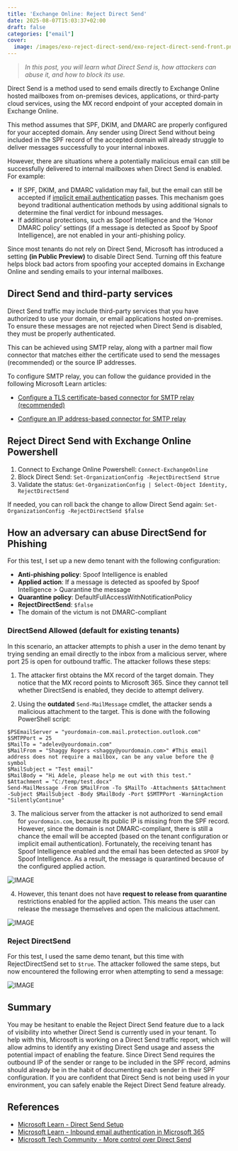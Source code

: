 ```yaml
---
title: 'Exchange Online: Reject Direct Send'
date: 2025-08-07T15:03:37+02:00
draft: false
categories: ["email"]
cover: 
  image: /images/exo-reject-direct-send/exo-reject-direct-send-front.png
---
```


> _In this post, you will learn what Direct Send is, how attackers can abuse it, and how to block its use._

Direct Send is a method used to send emails directly to Exchange Online hosted mailboxes from on-premises devices, applications, or third-party cloud services, using the MX record endpoint of your accepted domain in Exchange Online.

This method assumes that SPF, DKIM, and DMARC are properly configured for your accepted domain. Any sender using Direct Send without being included in the SPF record of the accepted domain will already struggle to deliver messages successfully to your internal inboxes.

However, there are situations where a potentially malicious email can still be successfully delivered to internal mailboxes when Direct Send is enabled. For example:
- If SPF, DKIM, and DMARC validation may fail, but the email can still be accepted if [implicit email authentication](https://vand3rlinden.com/post/mdo-handling-false-positives-false-negatives/#how-inbound-email-works-in-microsoft-365) passes. This mechanism goes beyond traditional authentication methods by using additional signals to determine the final verdict for inbound messages.
- If additional protections, such as Spoof Intelligence and the ‘Honor DMARC policy’ settings (if a message is detected as Spoof by Spoof Intelligence), are not enabled in your anti-phishing policy.

Since most tenants do not rely on Direct Send, Microsoft has introduced a setting **(in Public Preview)** to disable Direct Send. Turning off this feature helps block bad actors from spoofing your accepted domains in Exchange Online and sending emails to your internal mailboxes.

## Direct Send and third-party services
Direct Send traffic may include third-party services that you have authorized to use your domain, or email applications hosted on-premises. To ensure these messages are not rejected when Direct Send is disabled, they must be properly authenticated.

This can be achieved using SMTP relay, along with a partner mail flow connector that matches either the certificate used to send the messages (recommended) or the source IP addresses.

To configure SMTP relay, you can follow the guidance provided in the following Microsoft Learn articles:

- [Configure a TLS certificate-based connector for SMTP relay (recommended)](https://learn.microsoft.com/en-us/exchange/mail-flow-best-practices/how-to-set-up-a-multifunction-device-or-application-to-send-email-using-microsoft-365-or-office-365#configure-a-tls-certificate-based-connector-for-smtp-relay) 

- [Configure an IP address-based connector for SMTP relay](https://learn.microsoft.com/en-us/exchange/mail-flow-best-practices/how-to-set-up-a-multifunction-device-or-application-to-send-email-using-microsoft-365-or-office-365#configure-an-ip-address-based-connector-for-smtp-relay)


## Reject Direct Send with Exchange Online Powershell
1. Connect to Exchange Online Powershell: `Connect-ExchangeOnline`
2. Block Direct Send: `Set-OrganizationConfig -RejectDirectSend $true`
3. Validate the status: `Get-OrganizationConfig | Select-Object Identity, RejectDirectSend`

If needed, you can roll back the change to allow Direct Send again: `Set-OrganizationConfig -RejectDirectSend $false`

## How an adversary can abuse DirectSend for Phishing
For this test, I set up a new demo tenant with the following configuration:

- **Anti-phishing policy**: Spoof Intelligence is enabled
- **Applied action**: If a message is detected as spoofed by Spoof Intelligence > Quarantine the message
- **Quarantine policy**: DefaultFullAccessWithNotificationPolicy
- **RejectDirectSend**: `$false`
- The domain of the victum is not DMARC-compliant

### DirectSend Allowed (default for existing tenants)
In this scenario, an attacker attempts to phish a user in the demo tenant by trying sending an email directly to the inbox from a malicious server, where port 25 is open for outbound traffic. The attacker follows these steps:

1. The attacker first obtains the MX record of the target domain. They notice that the MX record points to Microsoft 365. Since they cannot tell whether DirectSend is enabled, they decide to attempt delivery.

2. Using the **outdated** `Send-MailMessage` cmdlet, the attacker sends a malicious attachment to the target. This is done with the following PowerShell script:

```
$PSEmailServer = "yourdomain-com.mail.protection.outlook.com"
$SMTPPort = 25
$MailTo = "adelev@yourdomain.com"
$MailFrom = "Shaggy Rogers <shaggy@yourdomain.com>" #This email address does not require a mailbox, can be any value before the @ symbol
$MailSubject = "Test email"
$MailBody = "Hi Adele, please help me out with this test."
$Attachment = "C:/temp/test.docx"
Send-MailMessage -From $MailFrom -To $MailTo -Attachments $Attachment -Subject $MailSubject -Body $MailBody -Port $SMTPPort -WarningAction "SilentlyContinue"
```

3. The malicious server from the attacker is not authorized to send email for `yourdomain.com`, because its public IP is missing from the SPF record. However, since the domain is not DMARC-compliant, there is still a chance the email will be accepted (based on the tenant configuration or implicit email authentication). Fortunately, the receiving tenant has Spoof Intelligence enabled and the email has been detected as `SPOOF` by Spoof Intelligence. As a result, the message is quarantined because of the configured applied action. 

![IMAGE](/images/exo-reject-direct-send/exo-reject-direct-send-1.png)

4. However, this tenant does not have **request to release from quarantine** restrictions enabled for the applied action. This means the user can release the message themselves and open the malicious attachment.

![IMAGE](/images/exo-reject-direct-send/exo-reject-direct-send-2.png)

### Reject DirectSend
For this test, I used the same demo tenant, but this time with RejectDirectSend set to `$true`. The attacker followed the same steps, but now encountered the following error when attempting to send a message:

![IMAGE](/images/exo-reject-direct-send/exo-reject-direct-send-3.png)

## Summary
You may be hesitant to enable the Reject Direct Send feature due to a lack of visibility into whether Direct Send is currently used in your tenant. To help with this, Microsoft is working on a Direct Send traffic report, which will allow admins to identify any existing Direct Send usage and assess the potential impact of enabling the feature. Since Direct Send requires the outbound IP of the sender or range to be included in the SPF record, admins should already be in the habit of documenting each sender in their SPF configuration. If you are confident that Direct Send is not being used in your environment, you can safely enable the Reject Direct Send feature already.

## References
- [Microsoft Learn - Direct Send Setup](https://learn.microsoft.com/en-us/exchange/mail-flow-best-practices/how-to-set-up-a-multifunction-device-or-application-to-send-email-using-microsoft-365-or-office-365#direct-send-send-mail-directly-from-your-device-or-application-to-microsoft-365-or-office-365)
- [Microsoft Learn - Inbound email authentication in Microsoft 365](https://learn.microsoft.com/en-us/defender-office-365/email-authentication-about#inbound-email-authentication-for-mail-sent-to-microsoft-365)
- [Microsoft Tech Community - More control over Direct Send](https://techcommunity.microsoft.com/blog/exchange/introducing-more-control-over-direct-send-in-exchange-online/4408790)




